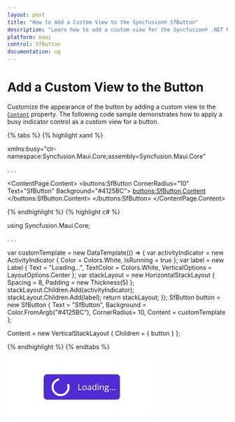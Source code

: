 ```yaml
---
layout: post
title: "How to Add a Custom View to the Syncfusion® SfButton"
description: "Learn how to add a custom view for the Syncfusion® .NET MAUI Button (SfButton) control."
platform: maui
control: SfButton
documentation: ug
---
```


# Add a Custom View to the Button

Customize the appearance of the button by adding a custom view to the [`Content`](https://help.syncfusion.com/cr/maui/Syncfusion.Maui.Buttons.SfButton.html#Syncfusion_Maui_Buttons_SfButton_Content) property. The following code sample demonstrates how to apply a busy indicator control as a custom view for a button.

{% tabs %}
{% highlight xaml %}

xmlns:busy="clr-namespace:Syncfusion.Maui.Core;assembly=Syncfusion.Maui.Core"

. . .

<ContentPage.Content>
    <VerticalStackLayout>
        <buttons:SfButton  CornerRadius="10" Text="SfButton" Background="#4125BC">
            <buttons:SfButton.Content>
                <DataTemplate>
                    <HorizontalStackLayout Spacing = "8" Padding="5">
                        <ActivityIndicator Color = "White" IsRunning="True"/>
                        <Label Text = "Loading..." VerticalOptions="Center" TextColor="White"/>
                    </HorizontalStackLayout>
                </DataTemplate>
            </buttons:SfButton.Content>
        </buttons:SfButton>
    </VerticalStackLayout>
</ContentPage.Content>

{% endhighlight %}
{% highlight c# %}

using Syncfusion.Maui.Core;

. . . 

var customTemplate = new DataTemplate(() =>
{
    var activityIndicator = new ActivityIndicator
    {
        Color = Colors.White,
        IsRunning = true
    };
    var label = new Label
    {
        Text = "Loading...",
        TextColor = Colors.White,
        VerticalOptions = LayoutOptions.Center
    };
    var stackLayout = new HorizontalStackLayout
    {
        Spacing = 8,
        Padding = new Thickness(5)
    };
    stackLayout.Children.Add(activityIndicator);
    stackLayout.Children.Add(label);
    return stackLayout;
});
SfButton button = new SfButton
{
    Text = "SfButton",
    Background = Color.FromArgb("#4125BC"),
    CornerRadius= 10,
    Content = customTemplate
};

Content = new VerticalStackLayout
{
    Children = { button }
};


{% endhighlight %}
{% endtabs %}

![SfButton with custom view](images/button-content.png)
